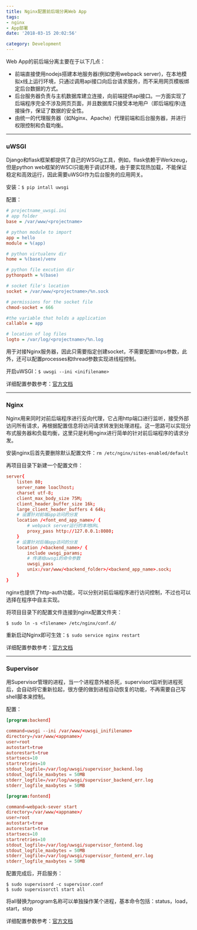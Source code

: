 ```yaml
---
title: Nginx配置前后端分离Web App
tags: 
- nginx
- App部署
date: '2018-03-15 20:02:56'

category: Development
---
```



Web App的前后端分离主要在于以下几点：
- 前端直接使用nodejs搭建本地服务器(例如使用webpack server)，在本地模拟x线上运行环境，只通过调用api接口向后台请求服务，而不采用网页模板绑定后台数据的方式。
- 后台服务器负责与主机数据库建立连接，向前端提供api接口。一方面实现了后端程序完全不涉及网页页面，并且数据库只接受本地用户（即后端程序)连接操作，保证了数据的安全性。
- 由统一的代理服务器（如Nginx、Apache）代理前端和后台服务器，并进行权限控制和负载均衡。

----
### uWSGI
Django和flask框架都提供了自己的WSGIg工具，例如，flask依赖于Werkzeug，但是python web框架的WSCI只能用于调试环境，由于要实现热加载，不能保证稳定和高效运行，因此需要uWSGI作为后台服务的应用网关。

安装：`$ pip intall uwsgi`

配置：
```ini
# projectname_uwsgi.ini
# app folder
base = /var/www/<projectname>

# python module to import
app = hello
module = %(app)

# python virtualenv dir
home = %(base)/venv

# python file excution dir
pythonpath = %(base)

# socket file's location
socket = /var/www/<projectname>/%n.sock

# permissions for the socket file
chmod-socket = 666

#the variable that holds a application
callable = app

# location of log files
logto = /var/log/<projectname>/%n.log
```

用于对接Nginx服务器，因此只需要指定创建socket，不需要配置https参数，此外，还可以配置processes和thread参数实现进线程控制。

开启uWSGI：`$ uwsgi --ini <inifilename>`

详细配置参数参考：[官方文档][0]

----
### Nginx
Nginx用来同时对前后端程序进行反向代理，它占用http端口进行监听，接受外部访问所有请求，再根据配置信息将访问请求转发到处理进程。这一思路可以实现分布式服务器和负载均衡，这里只是利用nginx进行简单的针对前后端程序的请求分发。

安装nginx后首先要删除默认配置文件：`rm /etc/nginx/sites-enabled/default`

再项目目录下新建一个配置文件：
```conf
server{
    listen 80;
    server_name loaclhost;
    charset utf-8;
    client_max_body_size 75M;
    client_header_buffer_size 16k;
    large_client_header_buffers 4 64k;
    # 设置针对前端app访问的分发
    location /<font_end_app_name>/ {
        # webpack server运行的本地URL
        proxy_pass http://127.0.0.1:8080;
    }
    # 设置针对后端app访问的分发
    location /<backend_name>/ {
        include uwsgi_params;
        # 传递给uwsgi的命令参数
        uwsgi_pass
        unix:/var/www/<backend_folder>/<backend_app_name>.sock;
    }
}

```

nginx也提供了http-auth功能，可以分别对前后端程序进行访问控制，不过也可以选择在程序中自主实现。

将项目目录下的配置文件连接到nginx配置文件夹：

`$ sudo ln -s <filename> /etc/nginx/conf.d/`

重新启动Nginx即可生效：`$ sudo service nginx restart`

详细配置参数参考：[官方文档][1]

----
### Supervisor
用Supervisor管理的进程，当一个进程意外被杀死，supervisort监听到进程死后，会自动将它重新拉起，很方便的做到进程自动恢复的功能，不再需要自己写shell脚本来控制。

配置：
```conf
[program:backend]

command=uwsgi --ini /var/www/<uwsgi_inifilename>
directory=/var/www/<appname>/
user=root
autostart=true
autorestart=true
startsecs=10
startretries=10
stdout_logfile=/var/log/uwsgi/supervisor_backend.log
stdout_logfile_maxbytes = 50MB
stderr_logfile=/var/log/uwsgi/supervisor_backend_err.log
stderr_logfile_maxbytes = 50MB

[program:fontend]

command=webpack-sever start
directory=/var/www/<appname>/
user=root
autostart=true
autorestart=true
startsecs=10
startretries=10
stdout_logfile=/var/log/uwsgi/supervisor_fontend.log
stdout_logfile_maxbytes = 50MB
stderr_logfile=/var/log/uwsgi/supervisor_fontend_err.log
stderr_logfile_maxbytes = 50MB
```

配置完成后，开启服务：
```shell
$ sudo supervisord -c supervisor.conf
$ sudo supervisorctl start all
```
将all替换为program名称可以单独操作某个进程，基本命令包括：status，load，start，stop

详细配置参数参考：[官方文档][2]

[0]:[http://uwsgi-docs.readthedocs.io/en/latest/]
[1]:[http://www.nginx.cn/doc/]
[2]:[http://supervisord.org/configuration.html]